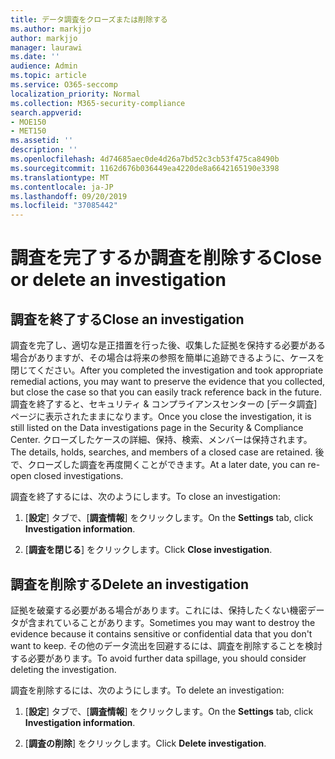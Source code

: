 ```yaml
---
title: データ調査をクローズまたは削除する
ms.author: markjjo
author: markjjo
manager: laurawi
ms.date: ''
audience: Admin
ms.topic: article
ms.service: O365-seccomp
localization_priority: Normal
ms.collection: M365-security-compliance
search.appverid:
- MOE150
- MET150
ms.assetid: ''
description: ''
ms.openlocfilehash: 4d74685aec0de4d26a7bd52c3cb53f475ca8490b
ms.sourcegitcommit: 1162d676b036449ea4220de8a6642165190e3398
ms.translationtype: MT
ms.contentlocale: ja-JP
ms.lasthandoff: 09/20/2019
ms.locfileid: "37085442"
---
```

# <a name="close-or-delete-an-investigation"></a><span data-ttu-id="c51fe-102">調査を完了するか調査を削除する</span><span class="sxs-lookup"><span data-stu-id="c51fe-102">Close or delete an investigation</span></span>

## <a name="close-an-investigation"></a><span data-ttu-id="c51fe-103">調査を終了する</span><span class="sxs-lookup"><span data-stu-id="c51fe-103">Close an investigation</span></span>

 <span data-ttu-id="c51fe-104">調査を完了し、適切な是正措置を行った後、収集した証拠を保持する必要がある場合がありますが、その場合は将来の参照を簡単に追跡できるように、ケースを閉じてください。</span><span class="sxs-lookup"><span data-stu-id="c51fe-104">After you completed the investigation and took appropriate remedial actions, you may want to preserve the evidence that you collected, but close the case so that you can easily track reference back in the future.</span></span> <span data-ttu-id="c51fe-105">調査を終了すると、セキュリティ & コンプライアンスセンターの [データ調査] ページに表示されたままになります。</span><span class="sxs-lookup"><span data-stu-id="c51fe-105">Once you close the investigation, it is still listed on the Data investigations page in the Security & Compliance Center.</span></span> <span data-ttu-id="c51fe-106">クローズしたケースの詳細、保持、検索、メンバーは保持されます。</span><span class="sxs-lookup"><span data-stu-id="c51fe-106">The details, holds, searches, and members of a closed case are retained.</span></span> <span data-ttu-id="c51fe-107">後で、クローズした調査を再度開くことができます。</span><span class="sxs-lookup"><span data-stu-id="c51fe-107">At a later date, you can re-open closed investigations.</span></span>

<span data-ttu-id="c51fe-108">調査を終了するには、次のようにします。</span><span class="sxs-lookup"><span data-stu-id="c51fe-108">To close an investigation:</span></span>

1. <span data-ttu-id="c51fe-109">[**設定**] タブで、[**調査情報**] をクリックします。</span><span class="sxs-lookup"><span data-stu-id="c51fe-109">On the **Settings** tab, click **Investigation information**.</span></span>

2. <span data-ttu-id="c51fe-110">[**調査を閉じる**] をクリックします。</span><span class="sxs-lookup"><span data-stu-id="c51fe-110">Click  **Close investigation**.</span></span> 


## <a name="delete-an-investigation"></a><span data-ttu-id="c51fe-111">調査を削除する</span><span class="sxs-lookup"><span data-stu-id="c51fe-111">Delete an investigation</span></span>

<span data-ttu-id="c51fe-112">証拠を破棄する必要がある場合があります。これには、保持したくない機密データが含まれていることがあります。</span><span class="sxs-lookup"><span data-stu-id="c51fe-112">Sometimes you may want to destroy the evidence because it contains sensitive or confidential data that you don't want to keep.</span></span> <span data-ttu-id="c51fe-113">その他のデータ流出を回避するには、調査を削除することを検討する必要があります。</span><span class="sxs-lookup"><span data-stu-id="c51fe-113">To avoid further data spillage, you should consider deleting the investigation.</span></span>

<span data-ttu-id="c51fe-114">調査を削除するには、次のようにします。</span><span class="sxs-lookup"><span data-stu-id="c51fe-114">To delete an investigation:</span></span>

1. <span data-ttu-id="c51fe-115">[**設定**] タブで、[**調査情報**] をクリックします。</span><span class="sxs-lookup"><span data-stu-id="c51fe-115">On the **Settings** tab, click **Investigation information**.</span></span>

2. <span data-ttu-id="c51fe-116">[**調査の削除**] をクリックします。</span><span class="sxs-lookup"><span data-stu-id="c51fe-116">Click  **Delete investigation**.</span></span> 